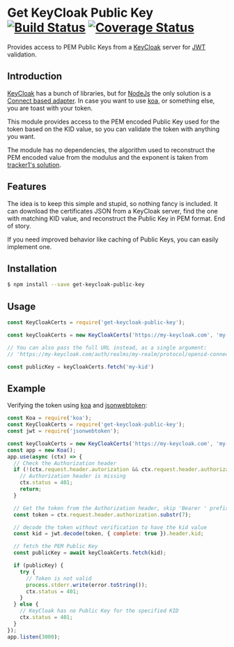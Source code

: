 # Get KeyCloak Public Key [![Build Status](https://travis-ci.org/aquator/node-get-keycloak-public-key.svg?branch=master)](https://travis-ci.org/aquator/node-get-keycloak-public-key) [![Coverage Status](https://coveralls.io/repos/github/aquator/node-get-keycloak-public-key/badge.svg?branch=master)](https://coveralls.io/github/aquator/node-get-keycloak-public-key?branch=master)
Provides access to PEM Public Keys from a [KeyCloak][1] server for [JWT][2] validation.

## Introduction
[KeyCloak][1] has a bunch of libraries, but for [NodeJs][3] the only solution is a [Connect based adapter][4]. In case you want to use [koa][5], or something else, you are toast with your token.

This module provides access to the PEM encoded Public Key used for the token based on the KID value, so you can validate the token with anything you want.

The module has no dependencies, the algorithm used to reconstruct the PEM encoded value from the modulus and the exponent is taken from [tracker1's solution]( https://github.com/tracker1/node-rsa-pem-from-mod-exp).

## Features
The idea is to keep this simple and stupid, so nothing fancy is included. It can download the certificates JSON from a KeyCloak server, find the one with matching KID value, and reconstruct the Public Key in PEM format. End of story.

If you need improved behavior like caching of Public Keys, you can easily implement one.

## Installation
```bash
$ npm install --save get-keycloak-public-key
```

## Usage
```javascript
const KeyCloakCerts = require('get-keycloak-public-key');

const keyCloakCerts = new KeyCloakCerts('https://my-keycloak.com', 'my-realm');

// You can also pass the full URL instead, as a single argument:
// 'https://my-keycloak.com/auth/realms/my-realm/protocol/openid-connect/certs'

const publicKey = keyCloakCerts.fetch('my-kid')
```

## Example
Verifying the token using [koa][5] and [jsonwebtoken][6]:
```javascript
const Koa = require('koa');
const KeyCloakCerts = require('get-keycloak-public-key');
const jwt = require('jsonwebtoken');

const keyCloakCerts = new KeyCloakCerts('https://my-keycloak.com', 'my-realm');
const app = new Koa();
app.use(async (ctx) => {
  // Check the Authorization header
  if (!(ctx.request.header.autorization && ctx.request.header.authorization.startsWith('Bearer '))) {
    // Authorization header is missing
    ctx.status = 401;
    return;
  }

  // Get the token from the Authorization header, skip 'Bearer ' prefix
  const token = ctx.request.header.authorization.substr(7);

  // decode the token without verification to have the kid value
  const kid = jwt.decode(token, { complete: true }).header.kid;

  // fetch the PEM Public Key
  const publicKey = await keyCloakCerts.fetch(kid);

  if (publicKey) {
    try {
      // Token is not valid
      process.stderr.write(error.toString());
      ctx.status = 401;
    }
  } else {
    // KeyCloak has no Public Key for the specified KID
    ctx.status = 401;
  }
});
app.listen(3000);
```

[1]: http://www.keycloak.org/
[2]: https://jwt.io/
[3]: https://nodejs.org/en/
[4]: https://github.com/keycloak/keycloak-nodejs-connect
[5]: http://koajs.com/
[6]: https://github.com/auth0/node-jsonwebtoken
